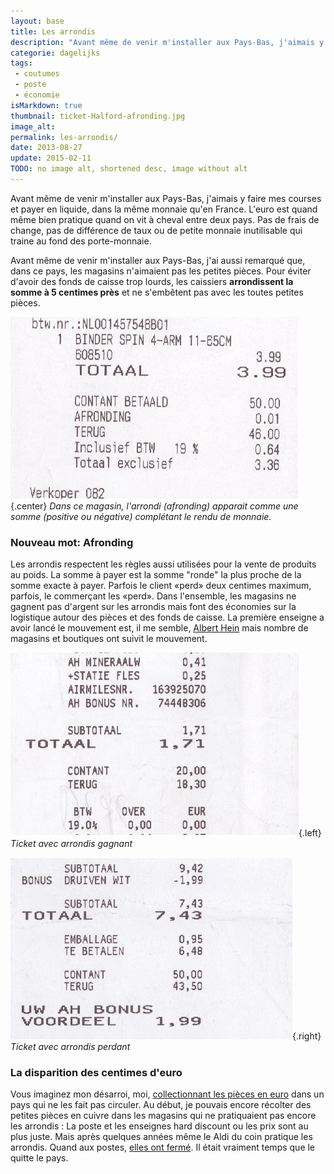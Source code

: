 ```yaml
---
layout: base
title: Les arrondis
description: "Avant même de venir m'installer aux Pays-Bas, j'aimais y faire mes courses et payer en liquide, dans la même monnaie qu'en France. L'euro est quand même bien"
categorie: dagelijks
tags: 
 - coutumes
 - poste
 - économie
isMarkdown: true
thumbnail: ticket-Halford-afronding.jpg
image_alt: 
permalink: les-arrondis/
date: 2013-08-27
update: 2015-02-11
TODO: no image alt, shortened desc, image without alt
---
```


Avant même de venir m'installer aux Pays-Bas, j'aimais y faire mes courses et payer en liquide, dans la même monnaie qu'en France. L'euro est quand même bien pratique quand on vit à cheval entre deux pays. Pas de frais de change, pas de différence de taux ou de petite monnaie inutilisable qui traine au fond des porte-monnaie.

Avant même de venir m'installer aux Pays-Bas, j'ai aussi remarqué que, dans ce pays, les magasins n'aimaient pas les petites pièces. Pour éviter d'avoir des fonds de caisse trop lourds, les caissiers **arrondissent la somme à 5 centimes près** et ne s'embêtent pas avec les toutes petites pièces.

![ticket de caisse avec afronding](ticket-Halford-afronding.jpg){.center}
*Dans ce magasin, l'arrondi (*afronding*) apparait comme une somme (positive ou négative) complétant le rendu de monnaie.*

### Nouveau mot: Afronding

<!--excerpt-->
Les arrondis respectent les règles aussi utilisées pour la vente de produits au poids. La somme à payer est la somme "ronde" la plus proche de la somme exacte à payer. Parfois le client «perd» deux centimes maximum, parfois, le commerçant les «perd». Dans l'ensemble, les magasins ne gagnent pas d'argent sur les arrondis mais font des économies sur la logistique autour des pièces et des fonds de caisse. La première enseigne a avoir lancé le mouvement est, il me semble, [Albert Hein](http://meinamsterdam.nl/albert-hein-et-compagnie) mais nombre de magasins et boutiques ont suivit le mouvement.


<div class="flex justify-center">
  <div class="m-1 text-center">

![Ticket avec arrondis gagnant](ticket-AH-afronding.jpg){.left}
*Ticket avec arrondis gagnant*

  </div>

  <div class="m-1 text-center">

![Ticket avec arrondis perdant](ticket-AH-bonus-afonding.jpg){.right}
*Ticket avec arrondis perdant*

  </div>
</div>

### La disparition des centimes d'euro

Vous imaginez mon désarroi, moi, [collectionnant les pièces en euro](http://meinamsterdam.nl/2006-nouveau-millesime) dans un pays qui ne les fait pas circuler. Au début, je pouvais encore récolter des petites pièces en cuivre dans les magasins qui ne pratiquaient pas encore les arrondis : La poste et les enseignes hard discount ou les prix sont au plus juste. Mais après quelques années même le Aldi du coin pratique les arrondis. Quand aux postes, [elles ont fermé](http://meinamsterdam.nl/la-fin-des-bureaux-de-poste). Il était vraiment temps que le quitte le pays.
